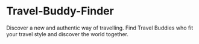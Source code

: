 # Travel-Buddy-Finder
Discover a new and authentic way of travelling. Find Travel Buddies who fit your travel style and discover the world together.
